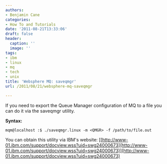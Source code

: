 ```yaml
---
authors:
- Benjamin Cane
categories:
- How To and Tutorials
date: '2011-08-21T13:33:06'
draft: false
header:
  caption: ''
  image: ''
tags:
- ibm
- linux
- mq
- tech
- unix
title: 'Websphere MQ: saveqmgr'
url: /2011/08/21/websphere-mq-saveqmgr

---
```


If you need to export the Queue Manager configuration of MQ to a file you can do it via the saveqmgr utility.

**Syntax:**

    mqm@localhost :$ ./saveqmgr.linux -m <QMGR> -f /path/to/file.out

You can obtain this utility via IBM's website: [[http://www-01.ibm.com/support/docview.wss?uid=swg24000673](http://www-01.ibm.com/support/docview.wss?uid=swg24000673)](http://www-01.ibm.com/support/docview.wss?uid=swg24000673)
